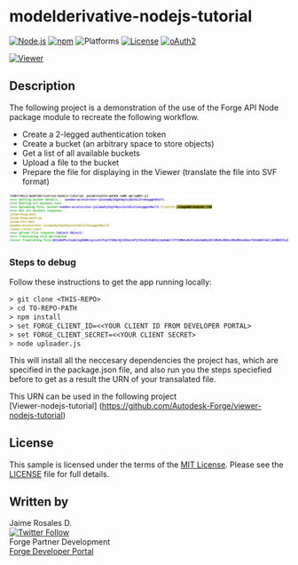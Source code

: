 # modelderivative-nodejs-tutorial

[![Node.js](https://img.shields.io/badge/Node.js-4.4.0-blue.svg)](https://nodejs.org/)
[![npm](https://img.shields.io/badge/npm-3.10.7-green.svg)](https://www.npmjs.com/)
![Platforms](https://img.shields.io/badge/platform-windows%20%7C%20osx%20%7C%20linux-lightgray.svg)
[![License](http://img.shields.io/:license-mit-blue.svg)](http://opensource.org/licenses/MIT)
[![oAuth2](https://img.shields.io/badge/oAuth2-v1-green.svg)](http://developer.autodesk.com/)


[![Viewer](https://img.shields.io/badge/ForgeAPI-v0.0.3-green.svg)](http://developer.autodesk.com/)

## Description

The following project is a demonstration of the use of the Forge API Node package module to recreate the following workflow. 

-	Create a 2-legged authentication token
-	Create a bucket (an arbitrary space to store objects)
-  Get a list of all available buckets
-	Upload a file to the bucket
-	Prepare the file for displaying in the Viewer (translate the file into SVF format)

![](images/md-nodejs-terminal.png) 

### Steps to debug

Follow these instructions to get the app running locally:

	> git clone <THIS-REPO>
	> cd TO-REPO-PATH	
	> npm install
	> set FORGE_CLIENT_ID=<<YOUR CLIENT ID FROM DEVELOPER PORTAL>
	> set FORGE_CLIENT_SECRET=<<YOUR CLIENT SECRET>
   	> node uploader.js
   	  
This will install all the neccesary dependencies the project has, which are specified in the package.json file, and also run you the steps speciefied before to get as a result the URN of your transalated file. 

This URN can be used in the following project  
[Viewer-nodejs-tutorial] (https://github.com/Autodesk-Forge/viewer-nodejs-tutorial)

## License

This sample is licensed under the terms of the [MIT License](http://opensource.org/licenses/MIT).
Please see the [LICENSE](LICENSE) file for full details.

## Written by
Jaime Rosales D. <br /> 
[![Twitter Follow](https://img.shields.io/twitter/follow/afrojme.svg?style=social&label=Follow)](https://twitter.com/AfroJme)<br />
Forge Partner Development <br />
<a href="http://developer.autodesk.com/">Forge Developer Portal</a> <br />

